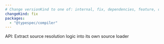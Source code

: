 ```yaml
---
# Change versionKind to one of: internal, fix, dependencies, feature, deprecation, breaking
changeKind: fix
packages:
  - "@typespec/compiler"
---
```


API: Extract source resolution logic into its own source loader
